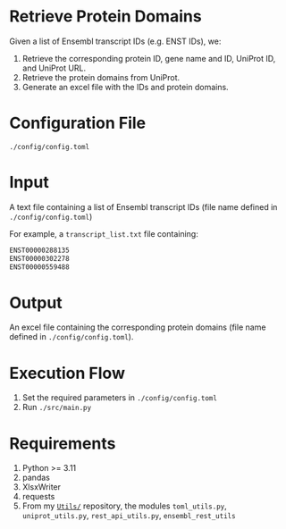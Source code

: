 # Retrieve Protein Domains

Given a list of Ensembl transcript IDs (e.g. ENST IDs), we:
1. Retrieve the corresponding protein ID, gene name and ID, UniProt ID, and UniProt URL.
1. Retrieve the protein domains from UniProt.
1. Generate an excel file with the IDs and protein domains.


# Configuration File
`./config/config.toml`

# Input
A text file containing a list of Ensembl transcript IDs (file name defined in `./config/config.toml`)

For example, a `transcript_list.txt` file containing:
```python 
ENST00000288135
ENST00000302278
ENST00000559488
```

# Output
An excel file containing the corresponding protein domains (file name defined in `./config/config.toml`).

# Execution Flow
1. Set the required parameters in `./config/config.toml`
1. Run `./src/main.py`

# Requirements
1. Python >= 3.11
1. pandas
1. XlsxWriter
1. requests
1. From my [`Utils/`](https://github.com/yoramzarai/Utils) repository, the modules `toml_utils.py`, `uniprot_utils.py`, `rest_api_utils.py`, `ensembl_rest_utils`

